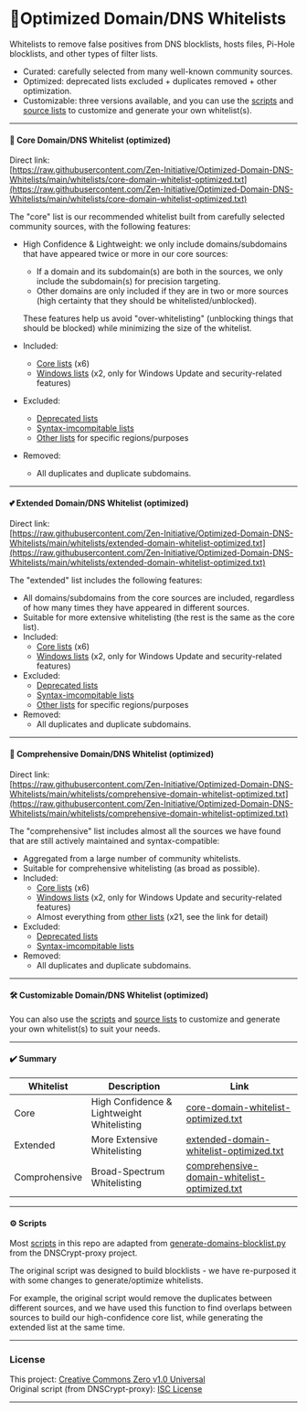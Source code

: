 # 👻Optimized Domain/DNS Whitelists

Whitelists to remove false positives from DNS blocklists, hosts files, Pi-Hole blocklists, and other types of filter lists.
- Curated: carefully selected from many well-known community sources.
- Optimized: deprecated lists excluded + duplicates removed + other optimization.
- Customizable: three versions available, and you can use the [scripts](https://github.com/Zen-Initiative/Optimized-Domain-DNS-Whitelists/tree/main/.scripts) and [source lists](https://github.com/Zen-Initiative/Optimized-Domain-DNS-Whitelists/tree/main/sources) to customize and generate your own whitelist(s).

--- 

#### 💖 Core Domain/DNS Whitelist (optimized)

Direct link:  
[https://raw.githubusercontent.com/Zen-Initiative/Optimized-Domain-DNS-Whitelists/main/whitelists/core-domain-whitelist-optimized.txt](https://raw.githubusercontent.com/Zen-Initiative/Optimized-Domain-DNS-Whitelists/main/whitelists/core-domain-whitelist-optimized.txt)

The "core" list is our recommended whitelist built from carefully selected community sources, with the following features:  
  
- High Confidence & Lightweight: we only include domains/subdomains that have appeared twice or more in our core sources:
  - If a domain and its subdomain(s) are both in the sources, we only include the subdomain(s) for precision targeting.
  - Other domains are only included if they are in two or more sources (high certainty that they should be whitelisted/unblocked).  
  
  These features help us avoid "over-whitelisting" (unblocking things that should be blocked) while minimizing the size of the whitelist.

- Included:
  - [Core lists](https://github.com/Zen-Initiative/Optimized-Domain-DNS-Whitelists/blob/main/sources/whitelists_core.txt) (x6)
  - [Windows lists](https://github.com/Zen-Initiative/Optimized-Domain-DNS-Whitelists/blob/main/sources/whitelists_windows.txt) (x2, only for Windows Update and security-related features)
- Excluded:
  - [Deprecated lists](https://github.com/Zen-Initiative/Optimized-Domain-DNS-Whitelists/blob/main/sources/whitelists_deprecated.txt)
  - [Syntax-imcompitable lists](https://github.com/Zen-Initiative/Optimized-Domain-DNS-Whitelists/blob/main/sources/whitelists_for_adblockers.txt)
  - [Other lists](https://github.com/Zen-Initiative/Optimized-Domain-DNS-Whitelists/blob/main/sources/whitelists_additional.txt) for specific regions/purposes
- Removed:
  - All duplicates and duplicate subdomains. 

--- 

#### 💕 Extended Domain/DNS Whitelist (optimized)

Direct link:  
[https://raw.githubusercontent.com/Zen-Initiative/Optimized-Domain-DNS-Whitelists/main/whitelists/extended-domain-whitelist-optimized.txt](https://raw.githubusercontent.com/Zen-Initiative/Optimized-Domain-DNS-Whitelists/main/whitelists/extended-domain-whitelist-optimized.txt)

The "extended" list includes the following features:

- All domains/subdomains from the core sources are included, regardless of how many times they have appeared in different sources.
- Suitable for more extensive whitelisting (the rest is the same as the core list).
- Included:
  - [Core lists](https://github.com/Zen-Initiative/Optimized-Domain-DNS-Whitelists/blob/main/sources/whitelists_core.txt) (x6)
  - [Windows lists](https://github.com/Zen-Initiative/Optimized-Domain-DNS-Whitelists/blob/main/sources/whitelists_windows.txt) (x2, only for Windows Update and security-related features)
- Excluded:
  - [Deprecated lists](https://github.com/Zen-Initiative/Optimized-Domain-DNS-Whitelists/blob/main/sources/whitelists_deprecated.txt)
  - [Syntax-imcompitable lists](https://github.com/Zen-Initiative/Optimized-Domain-DNS-Whitelists/blob/main/sources/whitelists_for_adblockers.txt)
  - [Other lists](https://github.com/Zen-Initiative/Optimized-Domain-DNS-Whitelists/blob/main/sources/whitelists_additional.txt) for specific regions/purposes
- Removed:
  - All duplicates and duplicate subdomains. 

--- 

#### 💞 Comprehensive Domain/DNS Whitelist (optimized)

Direct link:  
[https://raw.githubusercontent.com/Zen-Initiative/Optimized-Domain-DNS-Whitelists/main/whitelists/comprehensive-domain-whitelist-optimized.txt](https://raw.githubusercontent.com/Zen-Initiative/Optimized-Domain-DNS-Whitelists/main/whitelists/comprehensive-domain-whitelist-optimized.txt)

The "comprehensive" list includes almost all the sources we have found that are still actively maintained and syntax-compatible:

- Aggregated from a large number of community whitelists.
- Suitable for comprehensive whitelisting (as broad as possible).
- Included:
  - [Core lists](https://github.com/Zen-Initiative/Optimized-Domain-DNS-Whitelists/blob/main/sources/whitelists_core.txt) (x6)
  - [Windows lists](https://github.com/Zen-Initiative/Optimized-Domain-DNS-Whitelists/blob/main/sources/whitelists_windows.txt) (x2, only for Windows Update and security-related features)
  - Almost everything from [other lists](https://github.com/Zen-Initiative/Optimized-Domain-DNS-Whitelists/blob/main/sources/whitelists_additional.txt) (x21, see the link for detail)
- Excluded:
  - [Deprecated lists](https://github.com/Zen-Initiative/Optimized-Domain-DNS-Whitelists/blob/main/sources/whitelists_deprecated.txt)
  - [Syntax-imcompitable lists](https://github.com/Zen-Initiative/Optimized-Domain-DNS-Whitelists/blob/main/sources/whitelists_for_adblockers.txt)
- Removed:
  - All duplicates and duplicate subdomains. 

--- 

#### 🛠️ Customizable Domain/DNS Whitelist (optimized)

You can also use the [scripts](https://github.com/Zen-Initiative/Optimized-Domain-DNS-Whitelists/tree/main/.scripts) and [source lists](https://github.com/Zen-Initiative/Optimized-Domain-DNS-Whitelists/tree/main/sources) to customize and generate your own whitelist(s) to suit your needs.

---

#### ✔️ Summary
| Whitelist | Description | Link |
| -------- | -------- | -------- |
| Core | High Confidence & Lightweight Whitelisting | [core-domain-whitelist-optimized.txt](https://github.com/Zen-Initiative/Optimized-Domain-DNS-Whitelists/blob/main/whitelists/core-domain-whitelist-optimized.txt) |
| Extended | More Extensive Whitelisting | [extended-domain-whitelist-optimized.txt](https://raw.githubusercontent.com/Zen-Initiative/Optimized-Domain-DNS-Whitelists/main/whitelists/extended-domain-whitelist-optimized.txt) |
| Comprohensive | Broad-Spectrum Whitelisting | [comprehensive-domain-whitelist-optimized.txt](https://raw.githubusercontent.com/Zen-Initiative/Optimized-Domain-DNS-Whitelists/main/whitelists/comprehensive-domain-whitelist-optimized.txt) |

---

#### ⚙️ Scripts

Most [scripts](https://github.com/Zen-Initiative/Optimized-Domain-DNS-Whitelists/tree/main/.scripts) in this repo are adapted from [generate-domains-blocklist.py](https://github.com/DNSCrypt/dnscrypt-proxy/blob/master/utils/generate-domains-blocklist/generate-domains-blocklist.py) from the DNSCrypt-proxy project.  
  
The original script was designed to build blocklists - we have re-purposed it with some changes to generate/optimize whitelists.

For example, the original script would remove the duplicates between different sources, and we have used this function to find overlaps between sources to build our high-confidence core list, while generating the extended list at the same time.

---

### License
This project: [Creative Commons Zero v1.0 Universal](https://github.com/Zen-Initiative/Optimized-Domain-DNS-Whitelists/blob/main/LICENSE)  
Original script (from DNSCrypt-proxy): [ISC License](https://github.com/DNSCrypt/dnscrypt-proxy/blob/master/LICENSE)  

---
